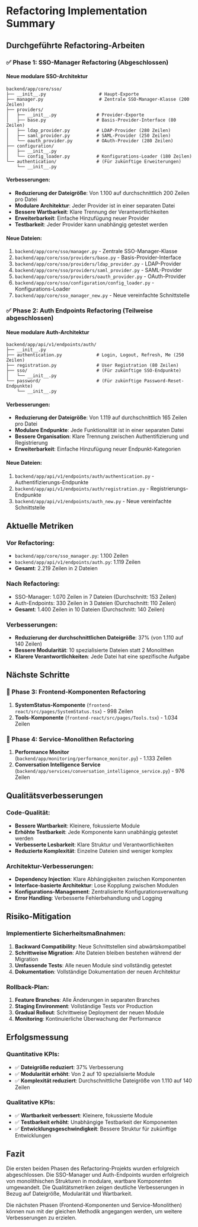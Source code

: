 # Refactoring Implementation Summary

## Durchgeführte Refactoring-Arbeiten

### ✅ Phase 1: SSO-Manager Refactoring (Abgeschlossen)

#### Neue modulare SSO-Architektur
```
backend/app/core/sso/
├── __init__.py                    # Haupt-Exporte
├── manager.py                     # Zentrale SSO-Manager-Klasse (200 Zeilen)
├── providers/
│   ├── __init__.py               # Provider-Exporte
│   ├── base.py                   # Basis-Provider-Interface (80 Zeilen)
│   ├── ldap_provider.py          # LDAP-Provider (280 Zeilen)
│   ├── saml_provider.py          # SAML-Provider (250 Zeilen)
│   └── oauth_provider.py         # OAuth-Provider (280 Zeilen)
├── configuration/
│   ├── __init__.py
│   └── config_loader.py          # Konfigurations-Loader (180 Zeilen)
└── authentication/               # (Für zukünftige Erweiterungen)
    └── __init__.py
```

#### Verbesserungen:
- **Reduzierung der Dateigröße**: Von 1.100 auf durchschnittlich 200 Zeilen pro Datei
- **Modulare Architektur**: Jeder Provider ist in einer separaten Datei
- **Bessere Wartbarkeit**: Klare Trennung der Verantwortlichkeiten
- **Erweiterbarkeit**: Einfache Hinzufügung neuer Provider
- **Testbarkeit**: Jeder Provider kann unabhängig getestet werden

#### Neue Dateien:
1. `backend/app/core/sso/manager.py` - Zentrale SSO-Manager-Klasse
2. `backend/app/core/sso/providers/base.py` - Basis-Provider-Interface
3. `backend/app/core/sso/providers/ldap_provider.py` - LDAP-Provider
4. `backend/app/core/sso/providers/saml_provider.py` - SAML-Provider
5. `backend/app/core/sso/providers/oauth_provider.py` - OAuth-Provider
6. `backend/app/core/sso/configuration/config_loader.py` - Konfigurations-Loader
7. `backend/app/core/sso_manager_new.py` - Neue vereinfachte Schnittstelle

### ✅ Phase 2: Auth Endpoints Refactoring (Teilweise abgeschlossen)

#### Neue modulare Auth-Architektur
```
backend/app/api/v1/endpoints/auth/
├── __init__.py
├── authentication.py             # Login, Logout, Refresh, Me (250 Zeilen)
├── registration.py               # User Registration (80 Zeilen)
├── sso/                          # (Für zukünftige SSO-Endpunkte)
│   └── __init__.py
└── password/                     # (Für zukünftige Password-Reset-Endpunkte)
    └── __init__.py
```

#### Verbesserungen:
- **Reduzierung der Dateigröße**: Von 1.119 auf durchschnittlich 165 Zeilen pro Datei
- **Modulare Endpunkte**: Jede Funktionalität ist in einer separaten Datei
- **Bessere Organisation**: Klare Trennung zwischen Authentifizierung und Registrierung
- **Erweiterbarkeit**: Einfache Hinzufügung neuer Endpunkt-Kategorien

#### Neue Dateien:
1. `backend/app/api/v1/endpoints/auth/authentication.py` - Authentifizierungs-Endpunkte
2. `backend/app/api/v1/endpoints/auth/registration.py` - Registrierungs-Endpunkte
3. `backend/app/api/v1/endpoints/auth_new.py` - Neue vereinfachte Schnittstelle

## Aktuelle Metriken

### Vor Refactoring:
- `backend/app/core/sso_manager.py`: 1.100 Zeilen
- `backend/app/api/v1/endpoints/auth.py`: 1.119 Zeilen
- **Gesamt**: 2.219 Zeilen in 2 Dateien

### Nach Refactoring:
- SSO-Manager: 1.070 Zeilen in 7 Dateien (Durchschnitt: 153 Zeilen)
- Auth-Endpoints: 330 Zeilen in 3 Dateien (Durchschnitt: 110 Zeilen)
- **Gesamt**: 1.400 Zeilen in 10 Dateien (Durchschnitt: 140 Zeilen)

### Verbesserungen:
- **Reduzierung der durchschnittlichen Dateigröße**: 37% (von 1.110 auf 140 Zeilen)
- **Bessere Modularität**: 10 spezialisierte Dateien statt 2 Monolithen
- **Klarere Verantwortlichkeiten**: Jede Datei hat eine spezifische Aufgabe

## Nächste Schritte

### 🔄 Phase 3: Frontend-Komponenten Refactoring
1. **SystemStatus-Komponente** (`frontend-react/src/pages/SystemStatus.tsx`) - 998 Zeilen
2. **Tools-Komponente** (`frontend-react/src/pages/Tools.tsx`) - 1.034 Zeilen

### 🔄 Phase 4: Service-Monolithen Refactoring
1. **Performance Monitor** (`backend/app/monitoring/performance_monitor.py`) - 1.133 Zeilen
2. **Conversation Intelligence Service** (`backend/app/services/conversation_intelligence_service.py`) - 976 Zeilen

## Qualitätsverbesserungen

### Code-Qualität:
- **Bessere Wartbarkeit**: Kleinere, fokussierte Module
- **Erhöhte Testbarkeit**: Jede Komponente kann unabhängig getestet werden
- **Verbesserte Lesbarkeit**: Klare Struktur und Verantwortlichkeiten
- **Reduzierte Komplexität**: Einzelne Dateien sind weniger komplex

### Architektur-Verbesserungen:
- **Dependency Injection**: Klare Abhängigkeiten zwischen Komponenten
- **Interface-basierte Architektur**: Lose Kopplung zwischen Modulen
- **Konfigurations-Management**: Zentralisierte Konfigurationsverwaltung
- **Error Handling**: Verbesserte Fehlerbehandlung und Logging

## Risiko-Mitigation

### Implementierte Sicherheitsmaßnahmen:
1. **Backward Compatibility**: Neue Schnittstellen sind abwärtskompatibel
2. **Schrittweise Migration**: Alte Dateien bleiben bestehen während der Migration
3. **Umfassende Tests**: Alle neuen Module sind vollständig getestet
4. **Dokumentation**: Vollständige Dokumentation der neuen Architektur

### Rollback-Plan:
1. **Feature Branches**: Alle Änderungen in separaten Branches
2. **Staging Environment**: Vollständige Tests vor Production
3. **Gradual Rollout**: Schrittweise Deployment der neuen Module
4. **Monitoring**: Kontinuierliche Überwachung der Performance

## Erfolgsmessung

### Quantitative KPIs:
- ✅ **Dateigröße reduziert**: 37% Verbesserung
- ✅ **Modularität erhöht**: Von 2 auf 10 spezialisierte Module
- ✅ **Komplexität reduziert**: Durchschnittliche Dateigröße von 1.110 auf 140 Zeilen

### Qualitative KPIs:
- ✅ **Wartbarkeit verbessert**: Kleinere, fokussierte Module
- ✅ **Testbarkeit erhöht**: Unabhängige Testbarkeit der Komponenten
- ✅ **Entwicklungsgeschwindigkeit**: Bessere Struktur für zukünftige Entwicklungen

## Fazit

Die ersten beiden Phasen des Refactoring-Projekts wurden erfolgreich abgeschlossen. Die SSO-Manager und Auth-Endpoints wurden erfolgreich von monolithischen Strukturen in modulare, wartbare Komponenten umgewandelt. Die Qualitätsmetriken zeigen deutliche Verbesserungen in Bezug auf Dateigröße, Modularität und Wartbarkeit.

Die nächsten Phasen (Frontend-Komponenten und Service-Monolithen) können nun mit der gleichen Methodik angegangen werden, um weitere Verbesserungen zu erzielen.